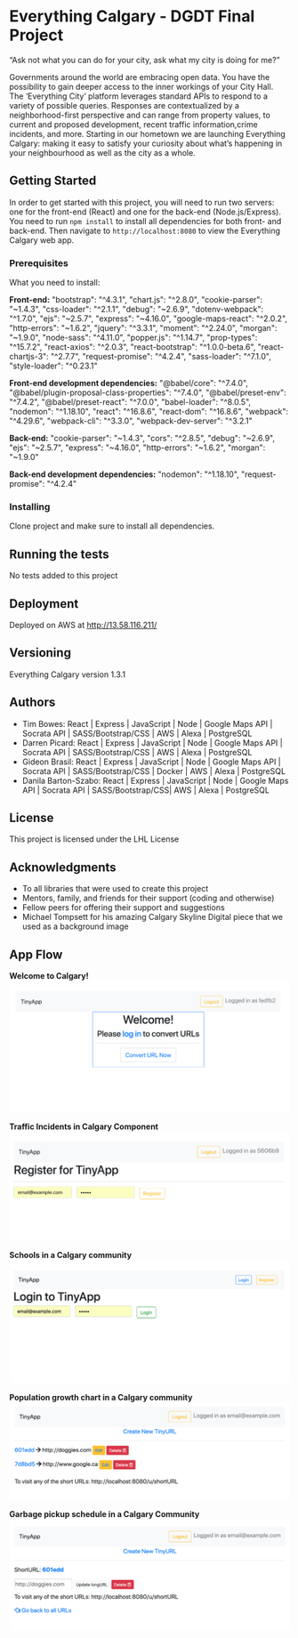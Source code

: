 # Everything Calgary - DGDT Final Project

“Ask not what you can do for your city, ask what my city is doing for me?” 

Governments around the world are embracing open data. You have the possibility to gain deeper access to the inner workings of your City Hall. The ‘Everything City’ platform leverages standard APIs to respond to a variety of possible queries. Responses are contextualized by a neighborhood-first perspective and can range from property values, to current and proposed development, recent traffic information,crime incidents, and more. Starting in our hometown we are launching Everything Calgary: making it easy to satisfy your curiosity about what’s happening in your neighbourhood as well as the city as a whole. 

## Getting Started

In order to get started with this project, you will need to run two servers: one for the front-end (React) and one for the back-end (Node.js/Express). You need to run `npm install` to install all dependencies for both front- and back-end. Then navigate to `http://localhost:8080` to view the Everything Calgary web app. 

### Prerequisites

What you need to install:

__Front-end:__
    "bootstrap": "^4.3.1",
    "chart.js": "^2.8.0",
    "cookie-parser": "~1.4.3",
    "css-loader": "^2.1.1",
    "debug": "~2.6.9",
    "dotenv-webpack": "^1.7.0",
    "ejs": "~2.5.7",
    "express": "~4.16.0",
    "google-maps-react": "^2.0.2",
    "http-errors": "~1.6.2",
    "jquery": "^3.3.1",
    "moment": "^2.24.0",
    "morgan": "~1.9.0",
    "node-sass": "^4.11.0",
    "popper.js": "^1.14.7",
    "prop-types": "^15.7.2",
    "react-axios": "^2.0.3",
    "react-bootstrap": "^1.0.0-beta.6",
    "react-chartjs-3": "^2.7.7",
    "request-promise": "^4.2.4",
    "sass-loader": "^7.1.0",
    "style-loader": "^0.23.1"

__Front-end development dependencies:__
    "@babel/core": "^7.4.0",
    "@babel/plugin-proposal-class-properties": "^7.4.0",
    "@babel/preset-env": "^7.4.2",
    "@babel/preset-react": "^7.0.0",
    "babel-loader": "^8.0.5",
    "nodemon": "^1.18.10",
    "react": "^16.8.6",
    "react-dom": "^16.8.6",
    "webpack": "^4.29.6",
    "webpack-cli": "^3.3.0",
    "webpack-dev-server": "^3.2.1"

__Back-end:__
    "cookie-parser": "~1.4.3",
    "cors": "^2.8.5",
    "debug": "~2.6.9",
    "ejs": "~2.5.7",
    "express": "~4.16.0",
    "http-errors": "~1.6.2",
    "morgan": "~1.9.0"

__Back-end development dependencies:__
    "nodemon": "^1.18.10",
    "request-promise": "^4.2.4"

### Installing

Clone project and make sure to install all dependencies. 

## Running the tests

No tests added to this project

## Deployment

Deployed on AWS at http://13.58.116.211/

## Versioning

Everything Calgary version 1.3.1

## Authors

* Tim Bowes: React | Express | JavaScript | Node  | Google Maps API | Socrata API | SASS/Bootstrap/CSS | AWS | Alexa | PostgreSQL
* Darren Picard: React | Express | JavaScript | Node  | Google Maps API | Socrata API | SASS/Bootstrap/CSS | AWS | Alexa | PostgreSQL
* Gideon Brasil: React | Express | JavaScript | Node  | Google Maps API | Socrata API | SASS/Bootstrap/CSS | Docker | AWS | Alexa | PostgreSQL
* Danila Barton-Szabo: React | Express | JavaScript | Node  | Google Maps API | Socrata API | SASS/Bootstrap/CSS| AWS | Alexa | PostgreSQL


## License

This project is licensed under the LHL License

## Acknowledgments

* To all libraries that were used to create this project
* Mentors, family, and friends for their support (coding and otherwise)
* Fellow peers for offering their support and suggestions
* Michael Tompsett for his amazing Calgary Skyline Digital piece that we used as a background image


## App Flow

__Welcome to Calgary!__
!["Landing Page"](https://github.com/sddanila/TinyApp/blob/master/docs/welcome_page.png?raw=true)

__Traffic Incidents in Calgary Component__
!["Traffic Incidents in Calgary Component"](https://github.com/sddanila/TinyApp/blob/master/docs/registration_page.png?raw=true)

__Schools in a Calgary community__
!["Schools"](https://github.com/sddanila/TinyApp/blob/master/docs/login_page.png)

__Population growth chart in a Calgary community__
!["URLs Index Page"](https://github.com/sddanila/TinyApp/blob/master/docs/index_page.png)

__Garbage pickup schedule in a Calgary Community__
!["Edit Page"](https://github.com/sddanila/TinyApp/blob/master/docs/edit_page.png)